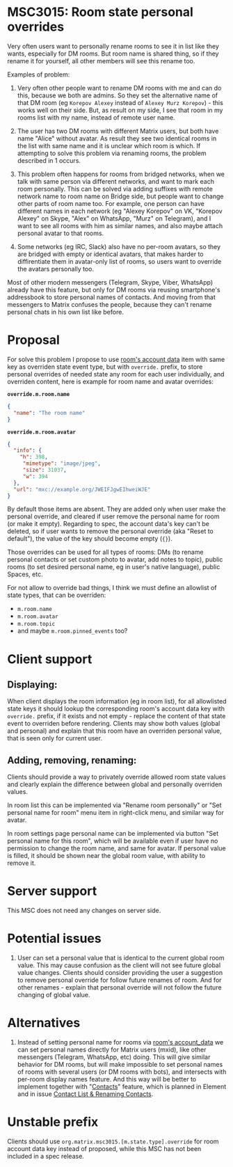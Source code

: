 # MSC3015: Room state personal overrides 

Very often users want to personally rename rooms to see it in list like they wants, especially for DM rooms. But room
name is shared thing, so if they rename it for yourself, all other members will see this rename too. 

Examples of problem: 

1. Very often other people want to rename DM rooms with me and can do this, because we both are admins. So they set the
   alternative name of that DM room (eg `Korepov Alexey` instead of `Alexey Murz Korepov`) - this works well on their
   side. But, as result on my side, I see that room in my rooms list with my name, instead of remote user name.

2. The user has two DM rooms with different Matrix users, but both have name "Alice" without avatar. As result they see
   two identical rooms in the list with same name and it is unclear which room is which.
   If attempting to solve this problem via renaming rooms, the problem described in 1 occurs.

3. This problem often happens for rooms from bridged networks, when we talk with same person via different networks, and
   want to mark each room personally. This can be solved via adding suffixes with remote network name to room name on
   Bridge side, but people want to change other parts of room name too. For example, one person can have different names
   in each network (eg "Alexey Korepov" on VK, "Korepov Alexey" on Skype, "Alex" on WhatsApp, "Murz" on Telegram), and I
   want to see all rooms with him as similar names, and also maybe attach personal avatar to that rooms.
   
4. Some networks (eg IRC, Slack) also have no per-room avatars, so they are bridged with empty or identical avatars, that
   makes harder to diffirentiate them in avatar-only list of rooms, so users want to override the avatars personally too.

Most of other modern messengers (Telegram, Skype, Viber, WhatsApp) already have this feature, but only for DM rooms via
reusing smartphone's addressbook to store personal names of contacts. And moving from that messengers to Matrix confuses
the people, because they can't rename personal chats in his own list like before.

# Proposal

For solve this problem I propose to use [room's account
data](https://matrix.org/docs/spec/client_server/r0.6.0#put-matrix-client-r0-user-userid-rooms-roomid-account-data-type)
item with same key as overriden state event type, but with `override.` prefix, to store personal overrides of needed 
state any room for each user individually, and overriden content, here is example for room name and avatar overrides:

**`override.m.room.name`**
```json
{
  "name": "The room name"
}
```
**`override.m.room.avatar`**
```json
{
  "info": {
    "h": 398,
     "mimetype": "image/jpeg",
     "size": 31037,
     "w": 394
  },
  "url": "mxc://example.org/JWEIFJgwEIhweiWJE"
}
```

By default those items are absent. They are added only when user make the personal override, and cleared if user
remove the personal name for room (or make it empty). Regarding to spec, the account data's key can't be deleted,
so if user wants to remove the personal override (aka "Reset to default"), the value of the key should become 
empty (`{}`).

Those overrides can be used for all types of rooms: DMs (to rename personal contacts or set custom photo to avatar, 
add notes to topic), public rooms (to set desired personal name, eg in user's native language), public Spaces, etc.

For not allow to override bad things, I think we must define an allowlist of state types, that can be overriden:
- `m.room.name`
- `m.room.avatar`
- `m.room.topic`
- and maybe `m.room.pinned_events` too?

# Client support

## Displaying:

When client displays the room information (eg in room list), for all allowlisted state keys it should lookup the 
corresponding room's account data key with `override.` prefix, if it exists and not empty - replace the content
of that state event to overriden before rendering. Clients may show both values (global and personal) and explain
that this room have an overriden personal value, that is seen only for current user.

## Adding, removing, renaming:

Clients should provide a way to privately override allowed room state values and clearly explain the difference 
between global and personally overriden values.

In room list this can be implemented via "Rename room personally" or "Set personal name for room" menu item in
right-click menu, and similar way for avatar.

In room settings page personal name can be implemented via button "Set personal name for this room", which will be
available even if user have no permission to change the room name, and same for avatar. If personal value is filled,
it should be shown near the global room value, with ability to remove it.

# Server support

This MSC does not need any changes on server side.

# Potential issues

1. User can set a personal value that is identical to the current global room value. This may cause confusion as the
   client will not see future global value changes. Clients should consider providing the user a suggestion to remove
   personal override for follow future renames of room. And for other renames - explain that personal override will not 
   follow the future changing of global value.

# Alternatives

1. Instead of setting personal name for rooms via
   [room's account_data](https://matrix.org/docs/spec/client_server/r0.6.0#put-matrix-client-r0-user-userid-rooms-roomid-account-data-type)
   we can set personal names directly for Matrix users (mxid), like other messengers (Telegram, WhatsApp, etc) doing.
   This will give similar behavior for DM rooms, but will make impossible to set personal names of rooms with several
   users (or DM rooms with bots), and intersects with per-room display names feature. And this way will be better to
   implement together with "[Contacts](https://github.com/vector-im/roadmap/issues/10)" feature, which is planned in
   Element and in issue [Contact List & Renaming Contacts](https://github.com/matrix-org/matrix-doc/issues/2936).

# Unstable prefix

Clients should use `org.matrix.msc3015.[m.state.type].override` for room account data key instead of proposed, while this
MSC has not been included in a spec release.
